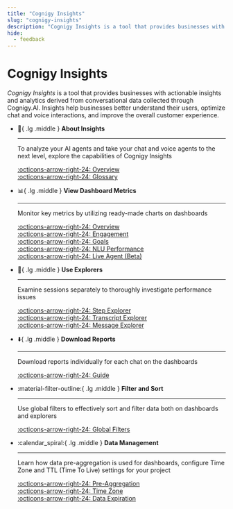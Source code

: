 ```yaml
---
title: "Cognigy Insights"
slug: "cognigy-insights"
description: "Cognigy Insights is a tool that provides businesses with actionable insights and analytics derived from conversational data collected through Cognigy.AI. Insights help businesses better understand their users, optimize chat and voice interactions, and improve the overall customer experience."
hide:
  - feedback
---
```


# Cognigy Insights

_Cognigy Insights_ is a tool that provides businesses with actionable insights and analytics derived from conversational data collected through Cognigy.AI.
Insights help businesses better understand their users, optimize chat and voice interactions, and improve the overall customer experience.

<div class="grid cards" markdown>

-   :wave:{ .lg .middle } __About Insights__

    ---

    To analyze your AI agents and take your chat and voice agents to the next level, explore the capabilities of Cognigy Insights

    [:octicons-arrow-right-24: Overview](overview.md)<br>
    [:octicons-arrow-right-24: Glossary](glossary.md)

-   :bar_chart:{ .lg .middle } __View Dashboard Metrics__

    ---

    Monitor key metrics by utilizing ready-made charts on dashboards

    [:octicons-arrow-right-24: Overview](dashboards/overview.md)<br>
    [:octicons-arrow-right-24: Engagement](dashboards/engagement.md)<br>
    [:octicons-arrow-right-24: Goals](dashboards/goals.md)<br>
    [:octicons-arrow-right-24: NLU Performance](dashboards/nlu-performance.md)<br>
    [:octicons-arrow-right-24: Live Agent (Beta)](dashboards/live-agent.md)<br>

-   :telescope:{ .lg .middle } __Use Explorers__

    ---

    Examine sessions separately to thoroughly investigate performance issues

    [:octicons-arrow-right-24: Step Explorer](explorers/step.md)<br>
    [:octicons-arrow-right-24: Transcript Explorer](explorers/transcript.md)<br>
    [:octicons-arrow-right-24: Message Explorer](explorers/message.md)

-   :arrow_down:{ .lg .middle } __Download Reports__

    ---

    Download reports individually for each chat on the dashboards

    [:octicons-arrow-right-24: Guide](download-reports.md)

-   :material-filter-outline:{ .lg .middle } __Filter and Sort__

    ---

    Use global filters to effectively sort and filter data both on dashboards and explorers

    [:octicons-arrow-right-24: Global Filters](global-filters.md)

-   :calendar_spiral:{ .lg .middle } __Data Management__

    ---

    Learn how data pre-aggregation is used for dashboards, configure Time Zone and TTL (Time To Live) settings for your project

    [:octicons-arrow-right-24: Pre-Aggregation](data-management/pre-aggregation.md)<br>
    [:octicons-arrow-right-24: Time Zone](data-management/time-zone.md)<br>
    [:octicons-arrow-right-24: Data Expiration](data-management/ttl.md)

</div>